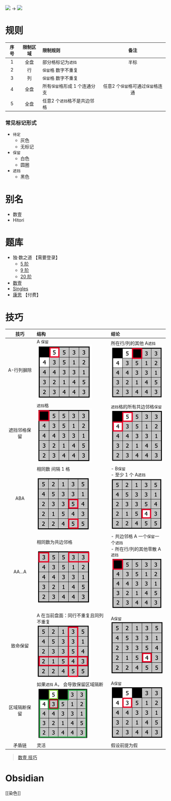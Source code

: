 ![](https://www.conceptispuzzles.com/zh/picture/11/1368.gif) ->
![](https://www.conceptispuzzles.com/zh/picture/11/1369.gif)

# 规则
| 序号  | 限制区域 | 限制规则              |          备注          |
|:---:|:----:|:------------------|:--------------------:|
|  1  |  全盘  | 部分格标记为`遮挡`        |          半标          |
|  2  |  行   | `保留`格 数字不重复       |                      |
|  3  |  列   | `保留`格 数字不重复       |                      |
|  4  |  全盘  | 所有`保留`格形成 1 个连通分支 | 任意2 个`保留`格可通过`保留`格连通 |
|  5  |  全盘  | 任意2 个`遮挡`格不是共边邻格  |                      |

### 常见标记形式
- `待定`
  - 灰色
  - 无标记
- `保留`
  - 白色
  - 圆圈
- `遮挡`
  - 黑色

# 别名
- 数壹
- Hitori

# 题库
- 独·数之道 【需要登录】
  - [5 阶](http://www.sudokufans.org.cn/lx/loos.index.php?w=5)
  - [9 阶](http://www.sudokufans.org.cn/lx/loos.index.php?w=9)
  - [20 阶](http://www.sudokufans.org.cn/lx/loos.index.php?w=20)
- [数壹](https://cn.puzzle-hitori.com/)
- [Singles](https://www.chiark.greenend.org.uk/~sgtatham/puzzles/js/singles.html)
- [康思](https://www.conceptispuzzles.com/zh/index.aspx?uri=puzzle/hitori) 【付费】

# 技巧
|   技巧   | 结构                                  | 结论                                                            |
|:------:|:------------------------------------|:--------------------------------------------------------------|
| A-行列摒除 | A `保留`<br/>![A-行列摒除结构]              | 所在行/列的其他 A`遮挡`<br/>![A-行列摒除结论]                                |
| 遮挡邻格保留 | `遮挡`格<br/>![遮挡邻格保留结构]               | `遮挡`格的所有共边邻格`保留`<br/>![遮挡邻格保留结论]                              |
|  ABA   | 相同数 间隔 1 格<br/><br/>![ABA-结构]       | - B`保留`<br/>- 至少 1 个 A`遮挡`<br/>![ABA-结论]                      |
| AA...A | 相同数为共边邻格<br/><br/>![AA...A-结构]      | - 共边邻格 A 一个`保留`一个`遮挡`<br/>- 所在行/列的其他零散 A`遮挡`<br/>![AA...A-结论] |
|  致命保留  | A 在当前盘面：同行不重复且同列不重复<br/>![A-致命保留结构] | A`保留`<br/>![A-致命保留结论]                                         |
| 区域隔断保留 | 如果`遮挡` A， 会导致保留区域隔断<br/>![区域隔断保留结构] | A`保留`<br/>![区域隔断保留结论]                                         |
|  矛盾链   | 灵活                                  | 假设前提为假                                                        |

> [数壹 技巧](https://www.conceptispuzzles.com/zh/index.aspx?uri=puzzle/hitori/techniques)

[ABA-结构]: ../../../images/数壹/ABA-结构.png
[ABA-结论]: ../../../images/数壹/ABA-结论.png
[AA...A-结构]: ../../../images/数壹/AA...A-结构.png
[AA...A-结论]: ../../../images/数壹/AA...A-结论.png
[A-行列摒除结构]: ../../../images/数壹/A-行列摒除结构.png
[A-行列摒除结论]: ../../../images/数壹/A-行列摒除结论.png
[遮挡邻格保留结构]: ../../../images/数壹/AA...A-结论.png
[遮挡邻格保留结论]: ../../../images/数壹/遮挡邻格保留结论.png
[A-致命保留结构]: ../../../images/数壹/A-致命保留结构.png
[A-致命保留结论]: ../../../images/数壹/A-致命保留结论.png
[区域隔断保留结构]: ../../../images/数壹/区域隔断保留结构.png
[区域隔断保留结论]: ../../../images/数壹/区域隔断保留结论.png

# Obsidian

[[染色]]